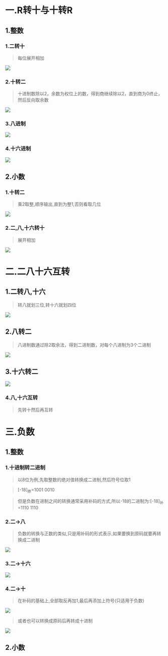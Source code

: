 # 一.R转十与十转R

## 1.整数

### 1.二转十

>每位展开相加

![](images/进制转换/2159c1118efb3dc540c6daef3de26d8a.png)
### 2.十转二

>十进制数除以2，余数为权位上的数，得到商继续除以2，直到商为0终止，然后反向取余数

![](images/进制转换/36a74c905e7dfcfb1a0dc71c8611b44f.png)
### 3.八进制

![](images/进制转换/ec5e6c3654c222a0367972c4d852e7ee.png)
### 4.十六进制

![](images/进制转换/692cb86b8904ab5ecd3df02cfee58ccf.png)
## 2.小数

### 1.十转二

>乘2取整,顺序输出,直到为整1,否则看取几位

![](images/进制转换/6f908ff9583de9ff6956235244b87f06.png)

### 2.二,八,十六转十

>展开相加

![](images/进制转换/ca4545e08c0e3ebe59cc3120b03289a8.png)

# 二.二八十六互转

## 1.二转八,十六

>转八就划三位,转十六就划四位

![](images/进制转换/0f61748aa9a17996ff69902e509936dc.png)

## 2.八转二

>八进制数通过除2取余法，得到二进制数，对每个八进制为3个二进制

![](images/进制转换/10864abce2bd4b78e4200ec67214c9f6.png)

## 3.十六转二

![](images/进制转换/72c7b0b1280305df1d205c61d8f5bc99.png)

### 4.八,十六互转

>先转十然后再互转

# 三.负数

## 1.整数

### 1.十进制转二进制

>以8位为例,先取整数的绝对值转换成二进制,然后符号位取1

>[-18]<sub>原</sub>=1001 0010

>但是负数在进制之间的转换通常采用补码的方式,所以-18的二进制为:[-18]<sub>补</sub>=1110 1110

### 2.二->八

>负数的转换与正数的类似,只是用补码的形式表示,如果要换到原码就要再转换成二进制

![](images/进制转换/35f60842590cbbcde77246191645b51a.png)

### 3.二->十六

![](images/进制转换/f114bd6b41d7f47287c472fa970d9c30.png)

### 4.二->十

>在补码的基础上,全部取反再加1,最后再添加上符号(只适用于负数)

![](images/进制转换/b6c8c934214a44664bc3875093d834bb.png)

>或者也可以转换成原码后再转成十进制

![](images/进制转换/41143dc577216efc0bfd4e6a4e473e72.png)

## 2.小数